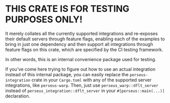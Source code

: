 # THIS CRATE IS FOR TESTING PURPOSES ONLY!

It merely collates all the currently supported integrations and re-exposes their default servers through feature flags, enabling each of the examples to bring in just one dependency and then support all integrations through feature flags on this crate, which are specified by the CI testing framework.

In other words, this is an internal convenience package used for testing.

If you've come here trying to figure out how to use an actual integration instead of this internal package, you can easily replace the `perseus-integration` crate in your `Cargo.toml` with any of the supported server integrations, like `perseus-warp`. Then, just use `perseus_warp::dflt_server` instead of `perseus_integration::dflt_server` in your `#[perseus::main(...)]` declaration.
